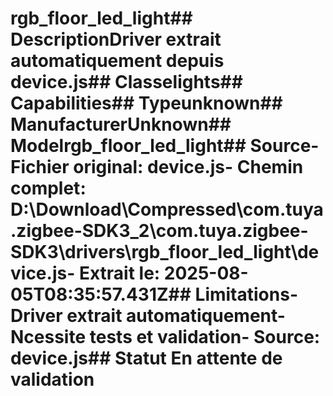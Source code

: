 # rgb_floor_led_light##  DescriptionDriver extrait automatiquement depuis device.js##  Classelights##  Capabilities##  Typeunknown##  ManufacturerUnknown##  Modelrgb_floor_led_light##  Source- **Fichier original**: device.js- **Chemin complet**: D:\Download\Compressed\com.tuya.zigbee-SDK3_2\com.tuya.zigbee-SDK3\drivers\rgb_floor_led_light\device.js- **Extrait le**: 2025-08-05T08:35:57.431Z##  Limitations- Driver extrait automatiquement- Ncessite tests et validation- Source: device.js##  Statut En attente de validation